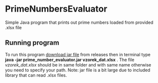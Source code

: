 # PrimeNumbersEvaluator
Simple Java program that prints out prime numbers loaded from provided .xlsx file

## Running program
To run this program [download jar file](https://github.com/MarekUlip/PrimeNumbersEvaluator/releases/download/1.0/prime_number_evaluator.jar) from releases then in terminal type **java -jar prime_number_evaluator.jar vzorek_dat.xlsx** . The file *vzorek_dat.xlsx* should be in same folder and with same name otherwise you need to specify your path. Note: jar file is a bit large due to included library that can read .xlsx files.
